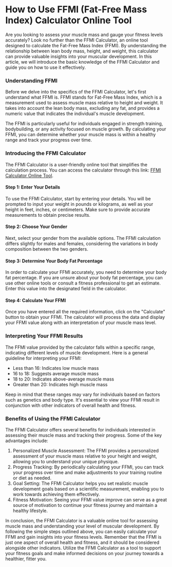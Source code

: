 How to Use FFMI (Fat-Free Mass Index) Calculator Online Tool
============================================================

Are you looking to assess your muscle mass and gauge your fitness levels accurately? Look no further than the FFMI Calculator, an online tool designed to calculate the Fat-Free Mass Index (FFMI). By understanding the relationship between lean body mass, height, and weight, this calculator can provide valuable insights into your muscular development. In this article, we will introduce the basic knowledge of the FFMI Calculator and guide you on how to use it effectively.

### Understanding FFMI

Before we delve into the specifics of the FFMI Calculator, let's first understand what FFMI is. FFMI stands for Fat-Free Mass Index, which is a measurement used to assess muscle mass relative to height and weight. It takes into account the lean body mass, excluding any fat, and provides a numeric value that indicates the individual's muscle development.

The FFMI is particularly useful for individuals engaged in strength training, bodybuilding, or any activity focused on muscle growth. By calculating your FFMI, you can determine whether your muscle mass is within a healthy range and track your progress over time.

### Introducing the FFMI Calculator

The FFMI Calculator is a user-friendly online tool that simplifies the calculation process. You can access the calculator through this link: [FFMI Calculator Online Tool](https://www.onlinecalculatorsfree.com/fitness/ffmi-fat-free-mass-index-calculator.html).

#### Step 1: Enter Your Details

To use the FFMI Calculator, start by entering your details. You will be prompted to input your weight in pounds or kilograms, as well as your height in feet, inches, or centimeters. Make sure to provide accurate measurements to obtain precise results.

#### Step 2: Choose Your Gender

Next, select your gender from the available options. The FFMI calculation differs slightly for males and females, considering the variations in body composition between the two genders.

#### Step 3: Determine Your Body Fat Percentage

In order to calculate your FFMI accurately, you need to determine your body fat percentage. If you are unsure about your body fat percentage, you can use other online tools or consult a fitness professional to get an estimate. Enter this value into the designated field in the calculator.

#### Step 4: Calculate Your FFMI

Once you have entered all the required information, click on the "Calculate" button to obtain your FFMI. The calculator will process the data and display your FFMI value along with an interpretation of your muscle mass level.

### Interpreting Your FFMI Results

The FFMI value provided by the calculator falls within a specific range, indicating different levels of muscle development. Here is a general guideline for interpreting your FFMI:

- Less than 16: Indicates low muscle mass
- 16 to 18: Suggests average muscle mass
- 18 to 20: Indicates above-average muscle mass
- Greater than 20: Indicates high muscle mass

Keep in mind that these ranges may vary for individuals based on factors such as genetics and body type. It's essential to view your FFMI result in conjunction with other indicators of overall health and fitness.

### Benefits of Using the FFMI Calculator

The FFMI Calculator offers several benefits for individuals interested in assessing their muscle mass and tracking their progress. Some of the key advantages include:

1. Personalized Muscle Assessment: The FFMI provides a personalized assessment of your muscle mass relative to your height and weight, allowing you to understand your unique physique.
2. Progress Tracking: By periodically calculating your FFMI, you can track your progress over time and make adjustments to your training routine or diet as needed.
3. Goal Setting: The FFMI Calculator helps you set realistic muscle development goals based on a scientific measurement, enabling you to work towards achieving them effectively.
4. Fitness Motivation: Seeing your FFMI value improve can serve as a great source of motivation to continue your fitness journey and maintain a healthy lifestyle.

In conclusion, the FFMI Calculator is a valuable online tool for assessing muscle mass and understanding your level of muscular development. By following the simple steps outlined above, you can easily calculate your FFMI and gain insights into your fitness levels. Remember that the FFMI is just one aspect of overall health and fitness, and it should be considered alongside other indicators. Utilize the FFMI Calculator as a tool to support your fitness goals and make informed decisions on your journey towards a healthier, fitter you.